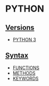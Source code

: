 # PYTHON

<!-- ## Package Manager -->
<!-- - [PIP]() -->

## [Versions](../../../../../KEYWORDS/Versions.md)
- [PYTHON 3]()

<!-- ### Resources -->
<!-- https://en.wikipedia.org/wiki/History_of_Python -->
<!-- https://www.python.org/doc/versions/ -->

<!-- ## Frameworks -->
<!-- - [DJANGO]() -->
<!-- https://www.djangoproject.com/ -->
<!-- - [FLASK]() -->
<!-- https://flask.palletsprojects.com/en/2.2.x/ -->

<!-- ## Modules	 -->
<!-- - [PYGAME]() -->

<!-- ### Resources -->
<!-- https://www.pygame.org/ -->

<!-- ## Content Management Systems -->
<!-- - [WAGTAIL]() -->
<!-- https://wagtail.org/ -->

## [Syntax](../../../../../KEYWORDS/Syntax.md)

- [FUNCTIONS]()
- [METHODS]()
- [KEYWORDS]()

<!-- ## Resources -->
<!-- https://en.wikipedia.org/wiki/Python_(programming_language) -->
<!-- https://www.w3schools.com/python/ -->
<!-- https://www.codecademy.com/catalog/language/python -->
<!-- https://developer.mozilla.org/en-US/docs/Glossary/Python // https://www.python.org/ -->
<!-- https://code.visualstudio.com/docs/python/python-tutorial -->